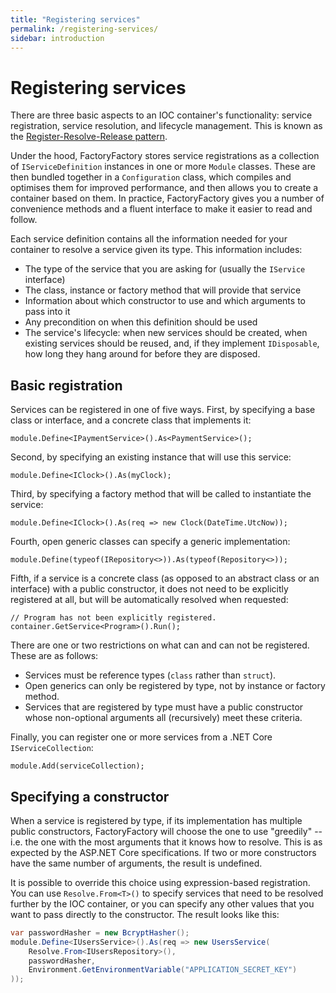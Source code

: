 ```yaml
---
title: "Registering services"
permalink: /registering-services/
sidebar: introduction
---
```


Registering services
====================

There are three basic aspects to an IOC container's functionality: service
registration, service resolution, and lifecycle management. This is known as the
[Register-Resolve-Release pattern](http://blog.ploeh.dk/2010/09/29/TheRegisterResolveReleasepattern/).

Under the hood, FactoryFactory stores service registrations as a collection of
`IServiceDefinition` instances in one or more `Module` classes. These are then
bundled together in a `Configuration` class, which compiles and optimises them
for improved performance, and then allows you to create a container based on
them. In practice, FactoryFactory gives you a number of convenience methods and
a fluent interface to make it easier to read and follow.

Each service definition contains all the information needed for your container
to resolve a service given its type. This information includes:

 * The type of the service that you are asking for (usually the `IService`
   interface)
 * The class, instance or factory method that will provide that service
 * Information about which constructor to use and which arguments to pass into
   it
 * Any precondition on when this definition should be used
 * The service's lifecycle: when new services should be created, when existing
   services should be reused, and, if they implement `IDisposable`, how long
   they hang around for before they are disposed.

## Basic registration

Services can be registered in one of five ways. First, by specifying a base
class or interface, and a concrete class that implements it:

```
module.Define<IPaymentService>().As<PaymentService>();
```

Second, by specifying an existing instance that will use this service:

```
module.Define<IClock>().As(myClock);
```

Third, by specifying a factory method that will be called to instantiate the
service:

```
module.Define<IClock>().As(req => new Clock(DateTime.UtcNow));
```

Fourth, open generic classes can specify a generic implementation:

```
module.Define(typeof(IRepository<>)).As(typeof(Repository<>));
```

Fifth, if a service is a concrete class (as opposed to an abstract class or an
interface) with a public constructor, it does not need to be explicitly
registered at all, but will be automatically resolved when requested:

```
// Program has not been explicitly registered.
container.GetService<Program>().Run();
```

There are one or two restrictions on what can and can not be registered. These
are as follows:

 * Services must be reference types (`class` rather than `struct`).
 * Open generics can only be registered by type, not by instance or factory
   method.
 * Services that are registered by type must have a public constructor whose
   non-optional arguments all (recursively) meet these criteria.

Finally, you can register one or more services from a .NET Core `IServiceCollection`:

```
module.Add(serviceCollection);
```

## Specifying a constructor

When a service is registered by type, if its implementation has multiple public
constructors, FactoryFactory will choose the one to use "greedily" -- i.e. the
one with the most arguments that it knows how to resolve. This is as expected by
the ASP.NET Core specifications. If two or more constructors have the same
number of arguments, the result is undefined.

It is possible to override this choice using expression-based registration. You
can use `Resolve.From<T>()` to specify services that need to be resolved further
by the IOC container, or you can specify any other values that you want to pass
directly to the constructor. The result looks like this:

```c#
var passwordHasher = new BcryptHasher();
module.Define<IUsersService>().As(req => new UsersService(
    Resolve.From<IUsersRepository>(),
    passwordHasher,
    Environment.GetEnvironmentVariable("APPLICATION_SECRET_KEY")
));
```
